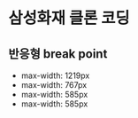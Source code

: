 # 삼성화재 클론 코딩

## 반응형 break point

- max-width: 1219px
- max-width: 767px
- max-width: 585px
- max-width: 585px

